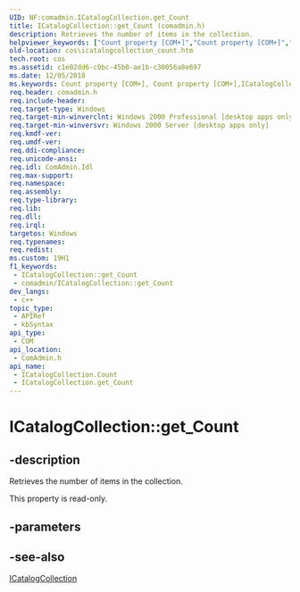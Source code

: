 ```yaml
---
UID: NF:comadmin.ICatalogCollection.get_Count
title: ICatalogCollection::get_Count (comadmin.h)
description: Retrieves the number of items in the collection.
helpviewer_keywords: ["Count property [COM+]","Count property [COM+]","ICatalogCollection interface","ICatalogCollection interface [COM+]","Count property","ICatalogCollection.Count","ICatalogCollection.get_Count","ICatalogCollection::Count","ICatalogCollection::get_Count","_cos_ICatalogCollection_get_Count","comadmin/ICatalogCollection::Count","comadmin/ICatalogCollection::get_Count","cos.icatalogcollection_count","get_Count"]
old-location: cos\icatalogcollection_count.htm
tech.root: cos
ms.assetid: c1e02dd6-c0bc-45b0-ae1b-c30056a8e697
ms.date: 12/05/2018
ms.keywords: Count property [COM+], Count property [COM+],ICatalogCollection interface, ICatalogCollection interface [COM+],Count property, ICatalogCollection.Count, ICatalogCollection.get_Count, ICatalogCollection::Count, ICatalogCollection::get_Count, _cos_ICatalogCollection_get_Count, comadmin/ICatalogCollection::Count, comadmin/ICatalogCollection::get_Count, cos.icatalogcollection_count, get_Count
req.header: comadmin.h
req.include-header: 
req.target-type: Windows
req.target-min-winverclnt: Windows 2000 Professional [desktop apps only]
req.target-min-winversvr: Windows 2000 Server [desktop apps only]
req.kmdf-ver: 
req.umdf-ver: 
req.ddi-compliance: 
req.unicode-ansi: 
req.idl: ComAdmin.Idl
req.max-support: 
req.namespace: 
req.assembly: 
req.type-library: 
req.lib: 
req.dll: 
req.irql: 
targetos: Windows
req.typenames: 
req.redist: 
ms.custom: 19H1
f1_keywords:
 - ICatalogCollection::get_Count
 - comadmin/ICatalogCollection::get_Count
dev_langs:
 - c++
topic_type:
 - APIRef
 - kbSyntax
api_type:
 - COM
api_location:
 - ComAdmin.h
api_name:
 - ICatalogCollection.Count
 - ICatalogCollection.get_Count
---
```


# ICatalogCollection::get_Count


## -description

Retrieves the number of items in the collection.

This property is read-only.

## -parameters

## -see-also

<a href="https://docs.microsoft.com/windows/desktop/api/comadmin/nn-comadmin-icatalogcollection">ICatalogCollection</a>

